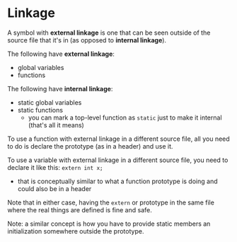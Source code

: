# Linkage

A symbol with __external linkage__ is one that can be seen outside of the source file that it's in (as opposed to __internal linkage__).

The following have __external linkage__:
  - global variables
  - functions

The following have __internal linkage__:
  - static global variables
  - static functions 
    - you can mark a top-level function as `static` just to make it internal (that's all it means)

To use a function with external linkage in a different source file, all you need to do is declare the prototype (as in a header) and use it.

To use a variable with external linkage in a different source file, you need to declare it like this: `extern int x;`
  - that is conceptually similar to what a function prototype is doing and could also be in a header

Note that in either case, having the `extern` or prototype in the same file where the real things are defined is fine and safe.

Note: a similar concept is how you have to provide static members an initialization somewhere outside the prototype.
